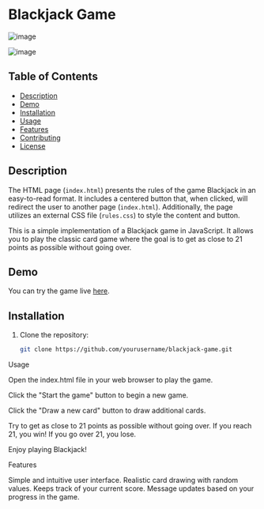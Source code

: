 # Blackjack Game
![image](https://github.com/sanjay-k-j/BlackJack_using_javascript/assets/79088504/86caf724-f1d3-4d2a-89a3-b37fe5dfaf35)

![image](https://github.com/sanjay-k-j/BlackJack_using_javascript/assets/79088504/392d3b35-5c1c-427e-8e45-5d1443d61202)

## Table of Contents

- [Description](#description)
- [Demo](#demo)
- [Installation](#installation)
- [Usage](#usage)
- [Features](#features)
- [Contributing](#contributing)
- [License](#license)

## Description
The HTML page (`index.html`) presents the rules of the game Blackjack in an easy-to-read format. It includes a centered button that, when clicked, will redirect the user to another page (`index.html`). Additionally, the page utilizes an external CSS file (`rules.css`) to style the content and button.

This is a simple implementation of a Blackjack game in JavaScript. It allows you to play the classic card game where the goal is to get as close to 21 points as possible without going over.

## Demo

You can try the game live [here](https://www.youtube.com/watch?v=XMPIeq_b488).

## Installation

1. Clone the repository:

   ```bash
   git clone https://github.com/yourusername/blackjack-game.git
   
Usage

Open the index.html file in your web browser to play the game.

Click the "Start the game" button to begin a new game.

Click the "Draw a new card" button to draw additional cards.

Try to get as close to 21 points as possible without going over. If you reach 21, you win! If you go over 21, you lose.

Enjoy playing Blackjack!


Features

Simple and intuitive user interface.
Realistic card drawing with random values.
Keeps track of your current score.
Message updates based on your progress in the game.
